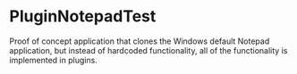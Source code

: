 # PluginNotepadTest

Proof of concept application that clones the Windows default Notepad application, but instead of hardcoded functionality, all of the functionality is implemented in plugins.
